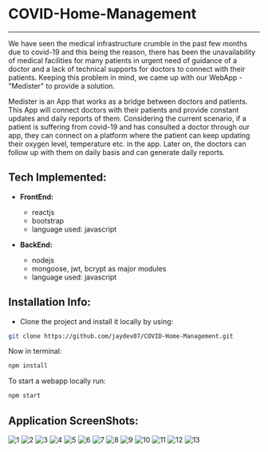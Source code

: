 # COVID-Home-Management
---
We have seen the medical infrastructure crumble in the past few months due to covid-19 and this being the reason, there has been the unavailability of medical facilities for many patients in urgent need of guidance of a doctor and a lack of technical supports for doctors to connect with their patients. Keeping this problem in mind, we came up with our WebApp - "Medister" to provide a solution.

Medister is an App that works as a bridge between doctors and patients. This App will connect doctors with their patients and provide constant updates and daily reports of them. Considering the current scenario, if a patient is suffering from covid-19 and has consulted a doctor through our app, they can connect on a platform where the patient can keep updating their oxygen level, temperature etc. in the app. Later on, the doctors can follow up with them on daily basis and can generate daily reports.

## Tech Implemented:

- **FrontEnd:**
  - reactjs
  - bootstrap
  - language used: javascript

- **BackEnd:**
  - nodejs
  - mongoose, jwt, bcrypt as major modules
  - language used: javascript

## Installation Info:

- Clone the project and install it locally by using:
  
```bash
git clone https://github.com/jaydev07/COVID-Home-Management.git
```

Now in terminal:

```bash
npm install
```

To start a webapp locally run:

```bash
npm start
```
## Application ScreenShots:

![1](https://user-images.githubusercontent.com/53286842/120095713-14c08e80-c145-11eb-8a18-08b866b807fc.PNG)
![2](https://user-images.githubusercontent.com/53286842/120095717-18ecac00-c145-11eb-91bf-126ab4c0c811.PNG)
![3](https://user-images.githubusercontent.com/53286842/120095719-19854280-c145-11eb-9c00-1f52fcac84e4.PNG)
![4](https://user-images.githubusercontent.com/53286842/120095720-1a1dd900-c145-11eb-8ac2-0bcb0b37ebf9.PNG)
![5](https://user-images.githubusercontent.com/53286842/120095722-1be79c80-c145-11eb-8056-c9ef21582a27.PNG)
![6](https://user-images.githubusercontent.com/53286842/120095724-1d18c980-c145-11eb-8a64-0fb137155869.PNG)
![7](https://user-images.githubusercontent.com/53286842/120095726-1e49f680-c145-11eb-8234-c96464003cc5.PNG)
![8](https://user-images.githubusercontent.com/53286842/120095727-1e49f680-c145-11eb-915f-df42cc5eba6c.PNG)
![9](https://user-images.githubusercontent.com/53286842/120095732-2013ba00-c145-11eb-89bf-a37128a5f996.PNG)
![10](https://user-images.githubusercontent.com/53286842/120095734-20ac5080-c145-11eb-896b-766d9758d355.PNG)
![11](https://user-images.githubusercontent.com/53286842/120095735-2144e700-c145-11eb-9520-038ee1c8efba.PNG)
![12](https://user-images.githubusercontent.com/53286842/120095737-21dd7d80-c145-11eb-83f8-9dcc392bb50e.PNG)
![13](https://user-images.githubusercontent.com/53286842/120095739-22761400-c145-11eb-9f0f-21777f87d8eb.PNG)

